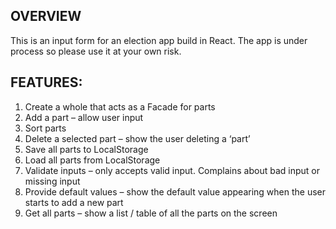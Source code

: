 ## OVERVIEW

This is an input form for an election app build in React. The app is under process so please use it at your own risk. 

## FEATURES:
1.	Create a whole that acts as a Facade for parts 
2.	Add a part – allow user input 
3.	Sort parts 
4.	Delete a selected part – show the user deleting a ‘part’
5.	Save all parts to LocalStorage 
6.	Load all parts from LocalStorage 
7.	Validate inputs – only accepts valid input. Complains about bad input or missing input
8.	Provide default values – show the default value appearing when the user starts to add a new part
9.	Get all parts – show a list / table of all the parts on the screen 

